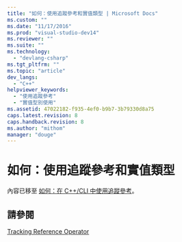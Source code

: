 ```yaml
---
title: "如何：使用追蹤參考和實值類型 | Microsoft Docs"
ms.custom: ""
ms.date: "11/17/2016"
ms.prod: "visual-studio-dev14"
ms.reviewer: ""
ms.suite: ""
ms.technology: 
  - "devlang-csharp"
ms.tgt_pltfrm: ""
ms.topic: "article"
dev_langs: 
  - "C++"
helpviewer_keywords: 
  - "使用追蹤參考"
  - "實值型別使用"
ms.assetid: 47022182-f935-4ef0-b9b7-3b79330d8a75
caps.latest.revision: 8
caps.handback.revision: 8
ms.author: "mithom"
manager: "douge"
---
```

# 如何：使用追蹤參考和實值類型
內容已移至 [如何：在 C\+\+\/CLI 中使用追蹤參考](../Topic/How%20to:%20Use%20Tracking%20References%20in%20C++-CLI.md)。  
  
## 請參閱  
 [Tracking Reference Operator](/visual-cpp/windows/tracking-reference-operator-cpp-component-extensions)